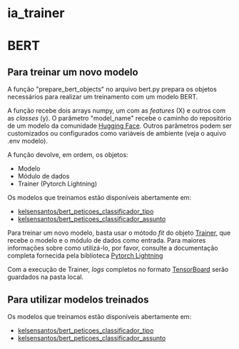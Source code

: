 # ia_trainer










# BERT

## Para treinar um novo modelo

A função "prepare_bert_objects" no arquivo bert.py prepara os objetos necessários 
para realizar um treinamento com um modelo BERT. 

A função recebe dois arrays numpy, um com as _features_ (X) e outros com as _classes_ (y).
O parâmetro "model_name" recebe o caminho do repositório de um modelo da comunidade 
[Hugging Face](https://huggingface.co/). Outros parâmetros podem ser customizados ou
configurados como variáveis de ambiente (veja o aquivo .env modelo).

A função devolve, em ordem, os objetos:
* Modelo
* Módulo de dados
* Trainer (Pytorch Lightning)

Os modelos que treinamos estão disponíveis abertamente em:
* [kelsensantos/bert_peticoes_classificador_tipo](https://huggingface.co/kelsensantos/bert_peticoes_classificador_tipo)
* [kelsensantos/bert_peticoes_classificador_assunto](https://huggingface.co/kelsensantos/bert_peticoes_classificador_assunto)

Para treinar um novo modelo, basta usar o mótodo _fit_ do objeto [Trainer](https://lightning.ai/docs/pytorch/stable/api/lightning.pytorch.trainer.trainer.Trainer.html#lightning.pytorch.trainer.trainer.Trainer),
que recebe o modelo e o módulo de dados como entrada.  Para maiores informações sobre 
como utilizá-lo, por favor, consulte a documentação completa fornecida pela 
biblioteca [Pytorch Lightning](https://lightning.ai/docs/pytorch/latest/)

Com a execução de Trainer, _logs_ completos no formato
[TensorBoard](https://www.tensorflow.org/) serão guardados na pasta local.


## Para utilizar modelos treinados



Os modelos que treinamos estão disponíveis abertamente em:
* [kelsensantos/bert_peticoes_classificador_tipo](https://huggingface.co/kelsensantos/bert_peticoes_classificador_tipo)
* [kelsensantos/bert_peticoes_classificador_assunto](https://huggingface.co/kelsensantos/bert_peticoes_classificador_assunto)
